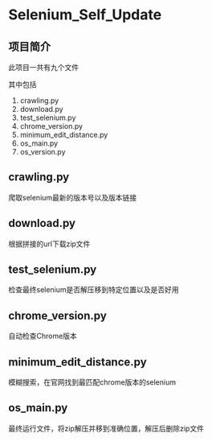 # Selenium_Self_Update

## 项目简介

此项目一共有九个文件

其中包括

1. crawling.py
2. download.py
3. test_selenium.py
4. chrome_version.py
5. minimum_edit_distance.py
6. os_main.py
7. os_version.py

## crawling.py

爬取selenium最新的版本号以及版本链接


## download.py

根据拼接的url下载zip文件


## test_selenium.py

检查最终selenium是否解压移到特定位置以及是否好用


## chrome_version.py

自动检查Chrome版本


## minimum_edit_distance.py

模糊搜索，在官网找到最匹配chrome版本的selenium

## os_main.py

最终运行文件，将zip解压并移到准确位置，解压后删除zip文件
